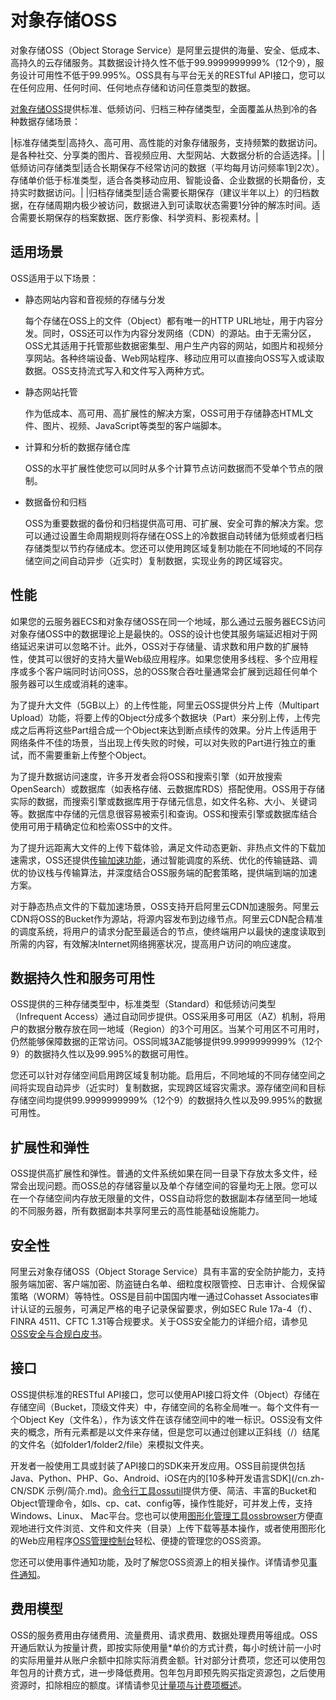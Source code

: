 # 对象存储OSS

对象存储OSS（Object Storage Service）是阿里云提供的海量、安全、低成本、高持久的云存储服务。其数据设计持久性不低于99.9999999999%（12个9），服务设计可用性不低于99.995%。OSS具有与平台无关的RESTful API接口，您可以在任何应用、任何时间、任何地点存储和访问任意类型的数据。

[对象存储OSS](https://common-buy.aliyun.com/?spm=5176.7933691.1309819..68542a669quNbn&commodityCode=oss)提供标准、低频访问、归档三种存储类型，全面覆盖从热到冷的各种数据存储场景：

|标准存储类型|高持久、高可用、高性能的对象存储服务，支持频繁的数据访问。是各种社交、分享类的图片、音视频应用、大型网站、大数据分析的合适选择。|
|低频访问存储类型|适合长期保存不经常访问的数据（平均每月访问频率1到2次）。存储单价低于标准类型，适合各类移动应用、智能设备、企业数据的长期备份，支持实时数据访问。|
|归档存储类型|适合需要长期保存（建议半年以上）的归档数据，在存储周期内极少被访问，数据进入到可读取状态需要1分钟的解冻时间。适合需要长期保存的档案数据、医疗影像、科学资料、影视素材。|

## 适用场景

OSS适用于以下场景：

-   静态网站内容和音视频的存储与分发

    每个存储在OSS上的文件（Object）都有唯一的HTTP URL地址，用于内容分发。同时，OSS还可以作为内容分发网络（CDN）的源站。由于无需分区，OSS尤其适用于托管那些数据密集型、用户生产内容的网站，如图片和视频分享网站。各种终端设备、Web网站程序、移动应用可以直接向OSS写入或读取数据。OSS支持流式写入和文件写入两种方式。

-   静态网站托管

    作为低成本、高可用、高扩展性的解决方案，OSS可用于存储静态HTML文件、图片、视频、JavaScript等类型的客户端脚本。

-   计算和分析的数据存储仓库

    OSS的水平扩展性使您可以同时从多个计算节点访问数据而不受单个节点的限制。

-   数据备份和归档

    OSS为重要数据的备份和归档提供高可用、可扩展、安全可靠的解决方案。您可以通过设置生命周期规则将存储在OSS上的冷数据自动转储为低频或者归档存储类型以节约存储成本。您还可以使用跨区域复制功能在不同地域的不同存储空间之间自动异步（近实时）复制数据，实现业务的跨区域容灾。


## 性能

如果您的云服务器ECS和对象存储OSS在同一个地域，那么通过云服务器ECS访问对象存储OSS中的数据理论上是最快的。OSS的设计也使其服务端延迟相对于网络延迟来讲可以忽略不计。此外，OSS对于存储量、请求数和用户数的扩展特性，使其可以很好的支持大量Web级应用程序。如果您使用多线程、多个应用程序或多个客户端同时访问OSS，总的OSS聚合吞吐量通常会扩展到远超任何单个服务器可以生成或消耗的速率。

为了提升大文件（5GB以上）的上传性能，阿里云OSS提供分片上传（Multipart Upload）功能，将要上传的Object分成多个数据块（Part）来分别上传，上传完成之后再将这些Part组合成一个Object来达到断点续传的效果。分片上传适用于网络条件不佳的场景，当出现上传失败的时候，可以对失败的Part进行独立的重试，而不需要重新上传整个Object。

为了提升数据访问速度，许多开发者会将OSS和搜索引擎（如开放搜索OpenSearch）或数据库（如表格存储、云数据库RDS）搭配使用。OSS用于存储实际的数据，而搜索引擎或数据库用于存储元信息，如文件名称、大小、关键词等。数据库中存储的元信息很容易被索引和查询。OSS和搜索引擎或数据库结合使用可用于精确定位和检索OSS中的文件。

为了提升远距离大文件的上传下载体验，满足文件动态更新、非热点文件的下载加速需求，OSS还提供[传输加速功能](/cn.zh-CN/开发指南/存储空间（Bucket）/传输加速.md)，通过智能调度的系统、优化的传输链路、调优的协议栈与传输算法，并深度结合OSS服务端的配套策略，提供端到端的加速方案。

对于静态热点文件的下载加速场景，OSS支持开启阿里云CDN加速服务。阿里云CDN将OSS的Bucket作为源站，将源内容发布到边缘节点。阿里云CDN配合精准的调度系统，将用户的请求分配至最适合的节点，使终端用户以最快的速度读取到所需的内容，有效解决Internet网络拥塞状况，提高用户访问的响应速度。

## 数据持久性和服务可用性

OSS提供的三种存储类型中，标准类型（Standard）和低频访问类型（Infrequent Access）通过自动同步提供。OSS采用多可用区（AZ）机制，将用户的数据分散存放在同一地域（Region）的3个可用区。当某个可用区不可用时，仍然能够保障数据的正常访问。OSS同城3AZ能够提供99.9999999999%（12个9）的数据持久性以及99.995%的数据可用性。

您还可以针对存储空间启用跨区域复制功能。启用后，不同地域的不同存储空间之间将实现自动异步（近实时）复制数据，实现跨区域容灾需求。源存储空间和目标存储空间均提供99.9999999999%（12个9）的数据持久性以及99.995%的数据可用性。

## 扩展性和弹性

OSS提供高扩展性和弹性。普通的文件系统如果在同一目录下存放太多文件，经常会出现问题。而OSS总的存储容量以及单个存储空间的容量均无上限。您可以在一个存储空间内存放无限量的文件，OSS自动将您的数据副本存储至同一地域的不同服务器，所有数据副本共享阿里云的高性能基础设施能力。

## 安全性

阿里云对象存储OSS（Object Storage Service）具有丰富的安全防护能力，支持服务端加密、客户端加密、防盗链白名单、细粒度权限管控、日志审计、合规保留策略（WORM）等特性。OSS是目前中国国内唯一通过Cohasset Associates审计认证的云服务，可满足严格的电子记录保留要求，例如SEC Rule 17a-4（f）、FINRA 4511、CFTC 1.31等合规要求。关于OSS安全能力的详细介绍，请参见[OSS安全与合规白皮书](/cn.zh-CN/白皮书/安全与合规/概述.md)。

## 接口

OSS提供标准的RESTful API接口，您可以使用API接口将文件（Object）存储在存储空间（Bucket，顶级文件夹）中，存储空间的名称全局唯一。每个文件有一个Object Key（文件名），作为该文件在该存储空间中的唯一标识。OSS没有文件夹的概念，所有元素都是以文件来存储，但是您可以通过创建以正斜线（/）结尾的文件名（如folder1/folder2/file）来模拟文件夹。

开发者一般使用工具或封装了API接口的SDK来开发应用。OSS目前提供包括Java、Python、PHP、Go、Android、iOS在内的[10多种开发语言SDK](/cn.zh-CN/SDK 示例/简介.md)。[命令行工具ossutil](/cn.zh-CN/常用工具/命令行工具ossutil/概述.md)提供方便、简洁、丰富的Bucket和Object管理命令，如ls、cp、cat、config等，操作性能好，可并发上传，支持Windows、Linux、 Mac平台。您也可以使用[图形化管理工具ossbrowser](/cn.zh-CN/常用工具/图形化管理工具ossbrowser/快速开始.md)方便直观地进行文件浏览、文件和文件夹（目录）上传下载等基本操作，或者使用图形化的Web应用程序[OSS管理控制台](/cn.zh-CN/控制台用户指南/登录OSS管理控制台/OSS管理控制台概览.md)轻松、便捷的管理您的OSS资源。

您还可以使用事件通知功能，及时了解您OSS资源上的相关操作。详情请参见[事件通知](/cn.zh-CN/开发指南/事件通知.md)。

## 费用模型

OSS的服务费用由存储费用、流量费用、请求费用、数据处理费用等组成。OSS开通后默认为按量计费，即按实际使用量\*单价的方式计费，每小时统计前一小时的实际用量并从账户余额中扣除实际消费金额。针对部分计费项，您还可以使用包年包月的计费方式，进一步降低费用。包年包月即预先购买指定资源包，之后使用资源时，扣除相应的额度。详情请参见[计量项与计费项概述](/cn.zh-CN/计量计费/计量项和计费项/概述.md)。

